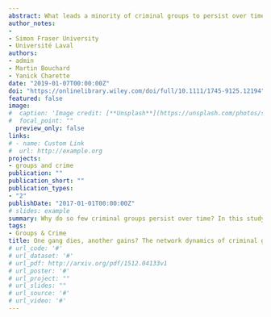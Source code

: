 ```yaml
---
abstract: What leads a minority of criminal groups to persist over time? Although most criminal groups are characterized by short lifespans, a subset manage to survive extended periods. Contemporary research on criminal groups has been primarily descriptive and static, leaving important questions on the correlates of group persistence unanswered. Drawing from competing perspectives on the relationship between cohesion and group persistence, the current study applies a longitudinal approach to examine the network dynamics influencing the lifespan of criminal groups. Nine years of official data on the criminal and social networks of gang-associates in Montreal is used to delineate criminal group boundaries and examine variation in group duration. Our statistical approach simultaneously considers within- and between-group attributes to isolate how groups’ cohesion as well as their embeddedness in the wider gang structure impacts survival. Results show that group survival is a function of their cohesion and embeddedness. Yet, the relationship is not direct but moderated by group size. Whereas, large groups that adopt closed structures are more likely to persist, small groups’ survival depends on less cohesive and more versatile structures. The discussion considers the impact of these findings for the continued understanding of group trajectories.
author_notes:
- 
- Simon Fraser University
- Université Laval
authors:
- admin
- Martin Bouchard
- Yanick Charette
date: "2019-01-07T00:00:00Z"
doi: "https://onlinelibrary.wiley.com/doi/full/10.1111/1745-9125.12194"
featured: false
image:
#  caption: 'Image credit: [**Unsplash**](https://unsplash.com/photos/s9CC2SKySJM)'
#  focal_point: ""
  preview_only: false
links:
# - name: Custom Link
#  url: http://example.org
projects:
- groups and crime
publication: ""
publication_short: ""
publication_types:
- "2"
publishDate: "2017-01-01T00:00:00Z"
# slides: example
summary: Why do so few criminal groups persist over time? In this study, we use longitudinal network data to identify the correlates of criminal group persistence. 
tags:
- Groups & Crime
title: One gang dies, another gains? The network dynamics of criminal group persistence
# url_code: '#'
# url_dataset: '#'
# url_pdf: http://arxiv.org/pdf/1512.04133v1
# url_poster: '#'
# url_project: ""
# url_slides: ""
# url_source: '#'
# url_video: '#'
---
```


